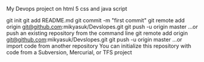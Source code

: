 My Devops project on html 5 css and java script

git init
git add README.md
git commit -m "first commit"
git remote add origin git@github.com:mikyasuk/Devslopes.git
git push -u origin master
…or push an existing repository from the command line
git remote add origin git@github.com:mikyasuk/Devslopes.git
git push -u origin master
…or import code from another repository
You can initialize this repository with code from a Subversion, Mercurial, or TFS project
